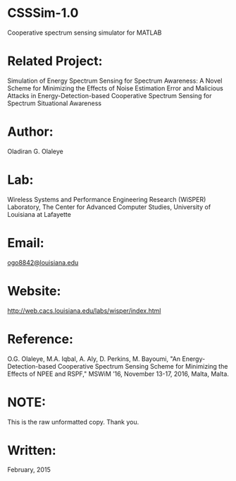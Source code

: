 # CSSSim-1.0
Cooperative spectrum sensing simulator for MATLAB

# Related Project:
Simulation of Energy Spectrum Sensing for Spectrum Awareness: A Novel Scheme for Minimizing the Effects of Noise Estimation Error and Malicious Attacks in Energy-Detection-based Cooperative Spectrum Sensing for Spectrum Situational Awareness

# Author:
Oladiran G. Olaleye

# Lab:
Wireless Systems and Performance Engineering Research (WiSPER) Laboratory, The Center for Advanced Computer Studies, University of Louisiana at Lafayette

# Email:
ogo8842@louisiana.edu

# Website:
http://web.cacs.louisiana.edu/labs/wisper/index.html

# Reference:
O.G. Olaleye, M.A. Iqbal, A. Aly, D. Perkins, M. Bayoumi, "An Energy-Detection-based Cooperative Spectrum Sensing Scheme for Minimizing the Effects of NPEE and RSPF," MSWiM ’16, November 13-17, 2016, Malta, Malta.

# NOTE:
This is the raw unformatted copy. Thank you.

# Written:
February, 2015
